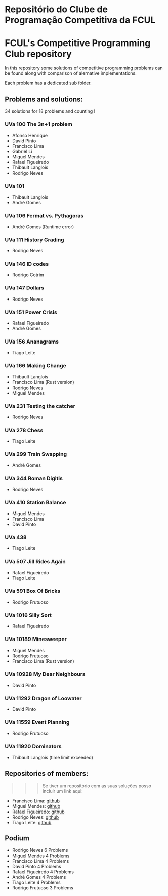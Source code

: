 # Repositório do Clube de Programação Competitiva da FCUL
# FCUL's Competitive Programming Club repository

In this repository some solutions of competitive programming problems can be found along with comparison of alernative implementations. 

Each problem has a dedicated sub folder.

## Problems and solutions:

34 solutions for 18 problems and counting !

### UVa 100 The 3n+1 problem
- Afonso Henrique
- David Pinto
- Francisco Lima 
- Gabriel Li
- Miguel Mendes
- Rafael Figueiredo
- Thibault Langlois
- Rodrigo Neves

### UVa 101 
- Thibault Langlois
- André Gomes

### UVa 106 Fermat vs. Pythagoras
- André Gomes (Runtime error)

### UVa 111 History Grading
- Rodrigo Neves

### UVa 146 ID codes
- Rodrigo Cotrim

### UVa 147 Dollars
- Rodrigo Neves

### UVa 151 Power Crisis
- Rafael Figueiredo
- André Gomes

### UVa 156 Ananagrams
- Tiago Leite

### UVa 166 Making Change
- Thibault Langlois
- Francisco Lima (Rust version)
- Rodrigo Neves
- Miguel Mendes

### UVa 231 Testing the catcher
- Rodrigo Neves

### UVa 278 Chess
- Tiago Leite

### UVa 299 Train Swapping
- André Gomes

### UVa 344 Roman Digitis
- Rodrigo Neves

### UVa 410 Station Balance
- Miguel Mendes
- Francisco Lima
- David Pinto

### UVa 438 
- Tiago Leite

### UVa 507 Jill Rides Again
- Rafael Figueiredo
- Tiago Leite

### UVa 591 Box Of Bricks
- Rodrigo Frutuoso

### UVa 1016 Silly Sort
- Rafael Figueiredo

### UVa 10189 Minesweeper
- Miguel Mendes
- Rodrigo Frutuoso
- Francisco Lima (Rust version)

### UVa 10928 My Dear Neighbours
- David Pinto 

### UVa 11292 Dragon of Loowater
- David Pinto

### UVa 11559 Event Planning
- Rodrigo Frutuoso 

### UVa 11920 Dominators
- Thibault Langlois (time limit exceeded)


## Repositories of members:

>>>  Se tiver um repositório com as suas soluções posso incluir um link aqui:

- Francisco Lima: [github](https://github.com/fourglobe302500/solutions)
- Miguel Mendes: [github](https://github.com/MiguelMendes2/OnlineJudge)
- Rafael Figueiredo: [github](https://github.com/RafaelAlexandre06/Uva-problems)
- Rodrigo Neves: [github](https://github.com/nevesrodrigo2/UVA-OnlineJudge)
- Tiago Leite: [github](https://github.com/leite-tiago/UVa-OnlineJudge)

## Podium

- Rodrigo Neves 6 Problems
- Miguel Mendes 4 Problems
- Francisco Lima 4 Problems
- David Pinto 4 Problems
- Rafael Figueiredo 4 Problems
- André Gomes 4 Problems
- Tiago Leite 4 Problems
- Rodrigo Frutuoso 3 Problems
